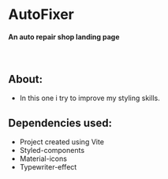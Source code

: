 # AutoFixer


#### An auto repair shop landing page

<br>

## About:

* In this one i try to improve my styling skills.


## Dependencies used:


* Project created using Vite
* Styled-components
* Material-icons
* Typewriter-effect


